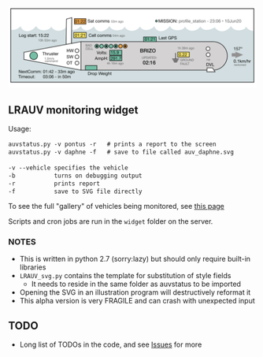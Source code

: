 ![Widget Preview](./single_auv_display.png)

## LRAUV monitoring widget

Usage:

    auvstatus.py -v pontus -r   # prints a report to the screen
    auvstatus.py -v daphne -f   # save to file called auv_daphne.svg

    -v --vehicle specifies the vehicle
    -b           turns on debugging output
    -r           prints report
    -f           save to SVG file directly

To see the full "gallery" of vehicles being monitored, see [this page](https://okeanids.mbari.org/widget/)

Scripts and cron jobs are run in the `widget` folder on the server.

### NOTES

  * This is written in python 2.7 (sorry:lazy) but should only require built-in libraries
  * `LRAUV_svg.py` contains the template for substitution of style fields
    - It needs to reside in the same folder as auvstatus to be imported
  * Opening the SVG in an illustration program will destructively reformat it 
  * This alpha version is very FRAGILE and can crash with unexpected input

## TODO

  * Long list of TODOs in the code, and see [Issues](https://bitbucket.org/beroe/auvstatus/issues?status=new&status=open) for more

